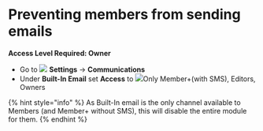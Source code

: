 # Preventing members from sending emails

**Access Level Required: Owner**

* Go to ![](https://support.d4h.org/desk/file/10302050/image.png) **Settings**  -&gt; **Communications**
* Under **Built-In Email** set **Access** to ![](https://support.d4h.org/desk/file/10302184/image.png)Only Member+\(with SMS\), Editors, Owners

{% hint style="info" %}
As Built-In email is the only channel available to Members \(and Member+ without SMS\), this will disable the entire module for them. 
{% endhint %}

